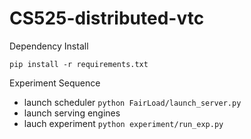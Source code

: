 # CS525-distributed-vtc

Dependency Install

`pip install -r requirements.txt`

Experiment Sequence

- launch scheduler `python FairLoad/launch_server.py`
- launch serving engines
- lauch experiment `python experiment/run_exp.py`